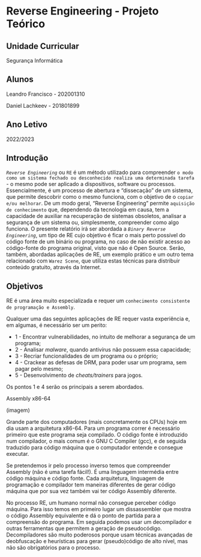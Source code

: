 # Reverse Engineering - Projeto Teórico

## Unidade Curricular

Segurança Informática

## Alunos

Leandro Francisco - 202001310

Daniel Lachkeev - 201801899

## Ano Letivo

2022/2023

## Introdução

*`Reverse Engineering`* ou `RE` é um método utilizado para compreender `o modo como um sistema fechado ou desconhecido realiza uma determinada tarefa` - o mesmo pode ser aplicado a dispositivos, software ou processos.
Essencialmente, é um processo de abertura e “dissecação” de um sistema, que permite descobrir como o mesmo funciona, com o objetivo de o `copiar e/ou melhorar`.
De um modo geral, “Reverse Engineering” permite `aquisição de conhecimento` que, dependendo da tecnologia em causa, tem a capacidade de auxiliar na recuperação de sistemas obsoletos, analisar a segurança de um sistema ou, simplesmente, compreender como algo funciona.
O presente relatório irá ser abordada a *`Binary Reverse Engineering`*, um tipo de RE cujo objetivo é ficar o mais perto possível do código fonte de um binário ou programa, no caso de não existir acesso ao código-fonte do programa original, visto que não é Open Source.
Serão, também, abordadas aplicações de RE, um exemplo prático e um outro tema relacionado com `Warez Scene`, que utiliza estas técnicas para distribuir conteúdo gratuito, através da Internet.

## Objetivos

RE é uma área muito especializada e requer um `conhecimento consistente de programação e Assembly`.

Qualquer uma das seguintes aplicações de RE requer vasta experiência e, em algumas, é necessário ser um perito:
- 1 - Encontrar vulnerabilidades, no intuito de melhorar a segurança de um programa;
- 2 - Analisar *malware*, quando antivírus não possuem essa capacidade;
- 3 - Recriar funcionalidades de um programa ou o próprio;
- 4 - Crackear as defesas de DRM, para poder usar um programa, sem pagar pelo mesmo;
- 5 - Desenvolvimento de *cheats/trainers* para jogos.

Os pontos 1 e 4 serão os principais a serem abordados.

Assembly x86-64

(imagem)

Grande parte dos computadores (mais concretamente os CPUs) hoje em dia usam a arquitetura x86-64. Para um programa correr é necessário primeiro que este programa seja compilado. O código fonte é introduzido num compilador, o mais comum é o GNU C Compiler (gcc), e de seguida traduzido para código máquina que o computador entende e consegue executar. 

Se pretendemos ir pelo processo inverso temos que compreender Assembly (não é uma tarefa fácil!). É uma linguagem intermédia entre código máquina e código fonte. Cada arquitetura, linguagem de programação e compilador tem maneiras diferentes de gerar código máquina que por sua vez também vai ter código Assembly diferente.

No processo RE, um humano normal não consegue perceber código máquina. 
Para isso temos em primeiro lugar um dissassembler que mostra o código Assembly equivalente e dá o ponto de partida para a compreensão do programa.
Em seguida podemos usar um decompilador e outras ferramentas que permitem a geração de pseudocódigo. Decompiladores são muito poderosos porque usam técnicas avançadas de deobfuscação e heurísticas para gerar (pseudo)código de alto nível, mas não são obrigatórios para o processo. 

